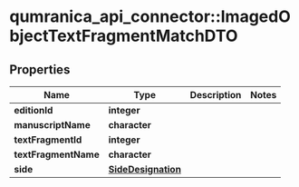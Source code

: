 # qumranica_api_connector::ImagedObjectTextFragmentMatchDTO

## Properties
Name | Type | Description | Notes
------------ | ------------- | ------------- | -------------
**editionId** | **integer** |  | 
**manuscriptName** | **character** |  | 
**textFragmentId** | **integer** |  | 
**textFragmentName** | **character** |  | 
**side** | [**SideDesignation**](SideDesignation.md) |  | 


